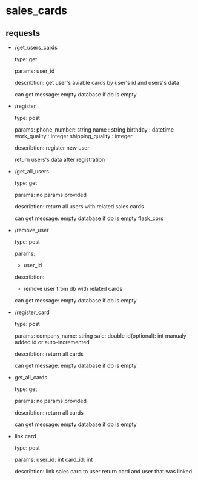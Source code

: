 # sales_cards
##  requests

* /get_users_cards

  type:
    get
  
  params:
    user_id
  
  describtion:
    get user's aviable cards by user's id and users's data
  
  can get message: empty database if db is empty

* /register
  
  type:
    post
  
  params:
    phone_number: string
    name : string
    birthday : datetime
    work_quality : integer
    shipping_quality : integer
  
  describtion:
    register new user
  
  return users's data after registration
  
* /get_all_users
  
  type:
    get
  
  params:
    no params provided
  
  describtion:
    return all users with related sales cards
    
  can get message: empty database if db is empty
flask_cors
* /remove_user
  
  type:
    post
  
  params:
  - user_id
  
  describtion:
  - remove user from db with related cards
  
  can get message: empty database if db is empty

* /register_card

  type: 
    post
  
  params:
    company_name: string
    sale: double
    id(optional): int manualy added id or auto-incremented

  describtion:
    return all cards
    
  can get message: empty database if db is empty
  
* get_all_cards
  
  type:
    get
  
  params:
    no params provided
  
  describtion:
    return all cards 
    
  can get message: empty database if db is empty

* link card
  
  type:
    post
    
  params:
    user_id: int
    card_id: int
  
  describtion:
    link sales card to user
    return card and user that was linked
  
